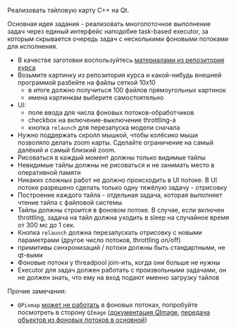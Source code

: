 Реализовать тайловую карту С++ на Qt.

Основная идея задания - реализовать многопоточное выполнение задач через единый интерфейс наподобие task-based executor, за которым скрывается очередь задач с несколькими фоновыми потоками для исполнения.

* В качестве заготовки воспользуйтесь [материалами из репозитория курса](https://github.com/ivafanas/cpp_shad_students/tree/master/2022/sem2/lab2_stub)
* Возьмите картинку из репозитория курса и какой-нибудь внешней программой разбейте на файлы сеткой 10х10
  * в итоге должно получиться 100 файлов прямоугольных картинок
  * имена картинкам выберите самостоятельно
* UI:
  * поле ввода для числа фоновых потоков-обработчиков
  * checkbox на включение-выключение throttling-а
  * кнопка `relaunch` для перезапуска модели сначала
* Нужно поддержать скролл мышкой, чтобы колёсико мыши позволяло делать zoom карты. Сделайте ограничение на самый далёкий и самый близкий zoom.
* Рисоваться в каждый момент должны только видимые тайлы
* Невидимые тайлы должны не рисоваться и не занимать место в оперативной памяти
* Никаких сложных работ не должно происходить в UI потоке. В UI потоке разрешено сделать только одну тяжёлую задачу - отрисовку
* Построение каждого тайла - отдельная задача, которая выполняет чтение тайла с файловой системы
* Тайлы должны строится в фоновом потоке. В случае, если включен throttling, задача на тайл должна уходить в sleep на случайное время от 300 мс до 1 сек.
* Кнопка `relaunch` должна перезапускать отрисовку с новыми параметрами (другое число потоков, throttling on/off)
* примитивы синхронизаций / потоки должны быть стандартными, не qt-выми
* Фоновые потоки у threadpool join-ить, когда они больше не нужны
* Executor для задач должен работать с произвольными задачами, он не должен знать, что ему на вход подают именно загрузку тайлов

Прочие замечания:

* `QPixmap` [может не работать](https://doc.qt.io/qt-5/thread-basics.html#gui-thread-and-worker-thread) в фоновых потоках, попробуйте посмотреть в сторону `QImage` ([документация QImage](https://doc.qt.io/qt-5/qimage.html), [передача объектов из фоновых потоков в основной](https://doc.qt.io/qt-5/qtcore-threads-queuedcustomtype-example.html))

